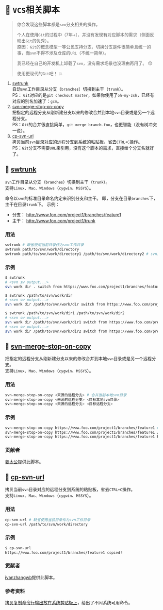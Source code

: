 🐌 `VCS`相关脚本
====================================

> 你会发现这些脚本都是`svn`分支相关的操作。
>
> 个人在使用`Git`的过程中（7年+），并没有发现有对应脚本的需求（侧面反映出`Git`的优秀）。  
> 原因：`Git`的概念模型一等公民支持分支，切换分支是件很简单且统一的事，而`svn`不得不涉及仓库的`URL`（不统一简单）。
>
> 我已经在自己的开发机上卸载了`svn`，没有需求场景也没理由再用了。 😛
>
> 使用更现代的`Git`吧！ 💥

1. [swtrunk](#-swtrunk)  
    自动`svn`工作目录从分支（`branches`）切换到主干（`trunk`）。  
    PS： `Git`对应的是`git checkout master`，如果你使用了`oh-my-zsh`，已经有对应的别名加速了：`gcm`。
1. [svn-merge-stop-on-copy](#-svn-merge-stop-on-copy)  
    把指定的远程分支从刚新建分支以来的修改合并到本地`svn`目录或是另一个远程分支。  
    PS：`Git`的合并很直接简单，`git merge branch-foo`，也更智能（没有树冲突一说）。
1. [cp-svn-url](#-cp-svn-url)  
    拷贝当前`svn`目录对应的远程分支到系统的粘贴板，省去`CTRL+C`操作。  
    PS：`Git`分支不需要`URL`来引用，没有这个脚本的需求，直接给个分支名就好了。

🍺 [swtrunk](../legacy-bin/swtrunk)
----------------------

`svn`工作目录从分支（`branches`）切换到主干（`trunk`）。  
支持`Linux`、`Mac`、`Windows`（`cygwin`、`MSSYS`）。

命令以`svn`的标准目录命名约定来识别分支和主干。
即，分支在目录`branches`下，主干在目录`trunk`下。
示例：

- 分支： <http://www.foo.com/project1/branches/feature1>
- 主干： <http://www.foo.com/project1/trunk>

### 用法

```bash
swtrunk # 缺省使用当前目录作为svn工作目录
swtrunk path/to/svn/work/directory
swtrunk path/to/svn/work/directory1 /path/to/svn/work/directory2 # svn工作目录个数不限制
```

### 示例

```bash
$ swtrunk
# <svn sw output...>
svn work dir . switch from https://www.foo.com/project1/branches/feature1 to https://www.foo.com/project1/trunk !

$ swtrunk /path/to/svn/work/dir
# <svn sw output...>
svn work dir /path/to/svn/work/dir switch from https://www.foo.com/project1/branches/feature1 to https://www.foo.com/project1/trunk !

$ swtrunk /path/to/svn/work/dir1 /path/to/svn/work/dir2
# <svn sw output...>
svn work dir /path/to/svn/work/dir1 switch from https://www.foo.com/project1/branches/feature1 to https://www.foo.com/project1/trunk !
# <svn sw output...>
svn work dir /path/to/svn/work/dir2 switch from https://www.foo.com/project2/branches/feature1 to https://www.foo.com/project2/trunk !
```

🍺 [svn-merge-stop-on-copy](../legacy-bin/svn-merge-stop-on-copy)
----------------------

把指定的远程分支从刚新建分支以来的修改合并到本地`svn`目录或是另一个远程分支。  
支持`Linux`、`Mac`、`Windows`（`cygwin`、`MSSYS`）。

### 用法

```bash
svn-merge-stop-on-copy <来源的远程分支> # 合并当前本地svn目录
svn-merge-stop-on-copy <来源的远程分支> <目标本地svn目录>
svn-merge-stop-on-copy <来源的远程分支> <目标远程分支>
```

### 示例

```bash
svn-merge-stop-on-copy https://www.foo.com/project1/branches/feature1 # 缺省使用当前目录作为svn工作目录
svn-merge-stop-on-copy https://www.foo.com/project1/branches/feature1 /path/to/svn/work/directory
svn-merge-stop-on-copy https://www.foo.com/project1/branches/feature1 https://www.foo.com/project1/branches/feature2
```

### 贡献者

[姜太公](https://github.com/jzwlqx)提供此脚本。

🍺 [cp-svn-url](../legacy-bin/cp-svn-url)
----------------------

拷贝当前`svn`目录对应的远程分支到系统的粘贴板，省去`CTRL+C`操作。  
支持`Linux`、`Mac`、`Windows`（`cygwin`、`MSSYS`）。

### 用法

```bash
cp-svn-url # 缺省使用当前目录作为svn工作目录
cp-svn-url /path/to/svn/work/directory
```

### 示例

```bash
$ cp-svn-url
https://www.foo.com/project1/branches/feature1 copied!
```

### 贡献者

[ivanzhangwb](https://github.com/ivanzhangwb)提供此脚本。

### 参考资料

[拷贝复制命令行输出放在系统剪贴板上](http://oldratlee.github.io/post/2012-12-23/command-output-to-clip)，给出了不同系统可用命令。
